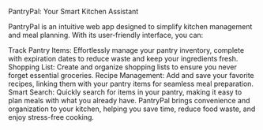 PantryPal: Your Smart Kitchen Assistant

PantryPal is an intuitive web app designed to simplify kitchen management and meal planning. With its user-friendly interface, you can:

Track Pantry Items: Effortlessly manage your pantry inventory, complete with expiration dates to reduce waste and keep your ingredients fresh.
Shopping List: Create and organize shopping lists to ensure you never forget essential groceries.
Recipe Management: Add and save your favorite recipes, linking them with your pantry items for seamless meal preparation.
Smart Search: Quickly search for items in your pantry, making it easy to plan meals with what you already have.
PantryPal brings convenience and organization to your kitchen, helping you save time, reduce food waste, and enjoy stress-free cooking.